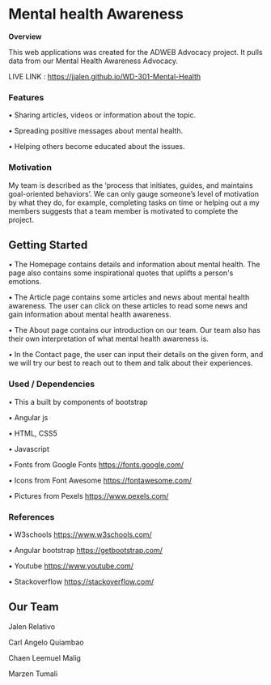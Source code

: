 **<h1>Mental health Awareness</h1>**

**Overview**

This web applications was created for the ADWEB Advocacy project. It pulls data from our Mental Health Awareness Advocacy.

LIVE LINK : https://jjalen.github.io/WD-301-Mental-Health

**<h3>Features</h3>**

•	Sharing articles, videos or information about the topic.

•	Spreading positive messages about mental health.

•	Helping others become educated about the issues.

**<h3>Motivation</h3>**

My team is described as the ‘process that initiates, guides, and maintains goal-oriented behaviors’. We can only gauge someone’s level of motivation by what they do, for example, completing tasks on time or helping out a my members suggests that a team member is motivated to complete the project.

**<h2>Getting Started</h2>**

•	The Homepage contains details and information about mental health. The page also contains some inspirational quotes that uplifts a person's emotions.

•	The Article page contains some articles and news about mental health awareness. The user can click on these articles to read some news and gain information about mental health awareness.

•	The About page contains our introduction on our team. Our team also has their own interpretation of what mental health awareness is.

•	In the Contact page, the user can input their details on the given form, and we will try our best to reach out to them and talk about their experiences.

**<h3>Used / Dependencies</h3>**

•	This a built by components of bootstrap

•	Angular js

•	HTML, CSS5

•	Javascript

•	Fonts from Google Fonts https://fonts.google.com/

•	Icons from Font Awesome https://fontawesome.com/

•	Pictures from Pexels https://www.pexels.com/

**<h3>References</h3>**

•	W3schools https://www.w3schools.com/

•	Angular bootstrap https://getbootstrap.com/

•	Youtube https://www.youtube.com/

•	Stackoverflow https://stackoverflow.com/

**<h2>Our Team</h2>**
Jalen Relativo

Carl Angelo Quiambao

Chaen Leemuel Malig

Marzen Tumali






